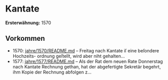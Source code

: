 # Kantate

**Ersterwähnung:** 1570

## Vorkommen
- 1570: [jahre/1570/README.md](../jahre/1570/README.md) – Freitag nach Kantate iſ eine beſondere Hochzeits-
ordnung geſtellt, wird aber niht gehalten...
- 1577: [jahre/1577/README.md](../jahre/1577/README.md) – Als der Rat dem neuen Rate Donnerstag nach Kantate
Rechnung gethan, hat der abgefertigte Sekretär begehrt,
ihm Kopie der Rechnung abfolgen z...
